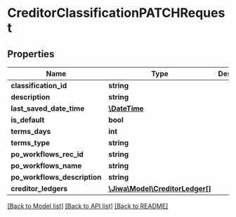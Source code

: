 # CreditorClassificationPATCHRequest

## Properties
Name | Type | Description | Notes
------------ | ------------- | ------------- | -------------
**classification_id** | **string** |  | [optional] 
**description** | **string** |  | [optional] 
**last_saved_date_time** | [**\DateTime**](\DateTime.md) |  | [optional] 
**is_default** | **bool** |  | [optional] 
**terms_days** | **int** |  | [optional] 
**terms_type** | **string** |  | [optional] 
**po_workflows_rec_id** | **string** |  | [optional] 
**po_workflows_name** | **string** |  | [optional] 
**po_workflows_description** | **string** |  | [optional] 
**creditor_ledgers** | [**\Jiwa\Model\CreditorLedger[]**](CreditorLedger.md) |  | [optional] 

[[Back to Model list]](../README.md#documentation-for-models) [[Back to API list]](../README.md#documentation-for-api-endpoints) [[Back to README]](../README.md)


